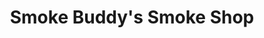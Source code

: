 ---
title: "Smoke Buddy's Smoke Shop"
url: /erie/smoke-buddys-smoke-shop-buffalo-road/
shop: e-cigarette
---